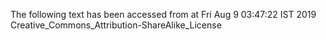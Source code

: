 The following text has been accessed from at Fri Aug 9 03:47:22 IST 2019
Creative_Commons_Attribution-ShareAlike_License
